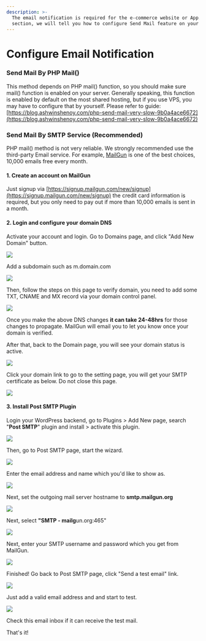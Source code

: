 ```yaml
---
description: >-
  The email notification is required for the e-commerce website or App. In this
  section, we will tell you how to configure Send Mail feature on your server.
---
```


# Configure Email Notification

### Send Mail By PHP Mail\(\)

This method depends on PHP mail\(\) function, so you should make sure mail\(\) function is enabled on your server.  Generally speaking, this function is enabled by default on the most shared hosting, but if you use VPS, you may have to configure that by yourself. Please refer to guide: [https://blog.ashwinshenoy.com/php-send-mail-very-slow-9b0a4ace6672](https://blog.ashwinshenoy.com/php-send-mail-very-slow-9b0a4ace6672)

### Send Mail By SMTP Service \(Recommended\)

PHP mail\(\) method is not very reliable. We strongly recommended use the third-party Email service.  For example, [MailGun](https://www.mailgun.com/) is one of the best choices, 10,000 emails free every month.

#### 1. Create an account on MailGun

Just signup via [https://signup.mailgun.com/new/signup](https://signup.mailgun.com/new/signup) the credit card information is required, but you only need to pay out if more than 10,000 emails is sent in a month.

#### 2. Login and configure your domain DNS

Activate your account and login. Go to Domains page, and click "Add New Domain" button.

![](.gitbook/assets/image%20%2836%29.png)

Add a subdomain such as m.domain.com

![](.gitbook/assets/image%20%2827%29.png)

  
Then, follow the steps on this page to verify domain, you need to add some TXT, CNAME and MX record via your domain control panel.

![](.gitbook/assets/image%20%2838%29.png)

Once you make the above DNS changes **it can take 24-48hrs** for those changes to propagate. MailGun will email you to let you know once your domain is verified.

After that, back to the Domain page, you will see your domain status is active.

![](.gitbook/assets/image%20%2833%29.png)

Click your domain link to go to the setting page, you will get your SMTP certificate as below. Do not close this page.

![](.gitbook/assets/image%20%2818%29.png)

#### 3. Install Post SMTP Plugin

Login your WordPress backend, go to Plugins &gt; Add New page, search "**Post SMTP**" plugin and install &gt; activate this plugin.

![](.gitbook/assets/image%20%285%29.png)

Then, go to Post SMTP page, start the wizard.

![](.gitbook/assets/image%20%2820%29.png)

Enter the email address and name which you'd like to show as.

![](.gitbook/assets/image%20%2822%29.png)

Next, set the outgoing mail server hostname to **smtp.mailgun.org**

![](.gitbook/assets/image%20%2816%29.png)

Next, select **"SMTP - mailg**un.org:465"

![](.gitbook/assets/image%20%288%29.png)

Next, enter your SMTP username and password which you get from MailGun.

![](.gitbook/assets/image%20%2841%29.png)

Finished! Go back to Post SMTP page, click "Send a test email" link.

![](.gitbook/assets/image%20%2842%29.png)

Just add a valid email address and and start to test.

![](.gitbook/assets/image%20%2826%29.png)

Check this email inbox if it can receive the test mail.

That's it!

